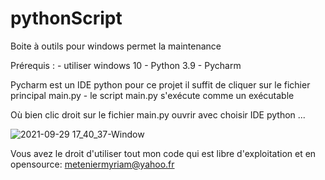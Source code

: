 # pythonScript
Boite à outils pour windows permet la maintenance 

Prérequis :
	- utiliser windows 10
	- Python 3.9
	- Pycharm
	
Pycharm est un IDE python pour ce projet il suffit de cliquer sur le fichier principal main.py
	- le script main.py s'exécute comme un exécutable
	
Où bien clic droit sur le fichier main.py ouvrir avec choisir IDE python ...



![2021-09-29 17_40_37-Window](https://user-images.githubusercontent.com/58040844/135306622-1b25dcf5-8366-4c22-9b3c-23ac450254ee.png)



Vous avez le droit d'utiliser tout mon code qui est libre d'exploitation et en opensource:
meteniermyriam@yahoo.fr
